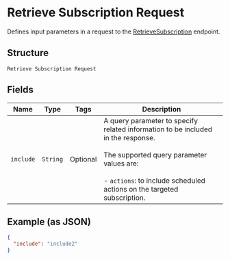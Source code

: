 
# Retrieve Subscription Request

Defines input parameters in a request to the
[RetrieveSubscription](../../doc/api/subscriptions.md#retrieve-subscription) endpoint.

## Structure

`Retrieve Subscription Request`

## Fields

| Name | Type | Tags | Description |
|  --- | --- | --- | --- |
| `include` | `String` | Optional | A query parameter to specify related information to be included in the response.<br><br>The supported query parameter values are:<br><br>- `actions`: to include scheduled actions on the targeted subscription. |

## Example (as JSON)

```json
{
  "include": "include2"
}
```

